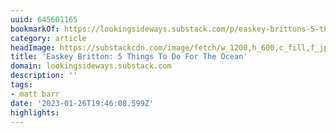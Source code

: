```yaml
---
uuid: 645601165
bookmarkOf: https://lookingsideways.substack.com/p/easkey-brittons-5-things-to-do-for-the-ocean
category: article
headImage: https://substackcdn.com/image/fetch/w_1200,h_600,c_fill,f_jpg,q_auto:good,fl_progressive:steep,g_auto/https%3A%2F%2Fbucketeer-e05bbc84-baa3-437e-9518-adb32be77984.s3.amazonaws.com%2Fpublic%2Fimages%2F576f45c6-58e8-4387-8cec-b50c018812fe_638x634.jpeg
title: 'Easkey Britton: 5 Things To Do For The Ocean'
domain: lookingsideways.substack.com
description: ''
tags:
- matt barr
date: '2023-01-26T19:46:08.599Z'
highlights:
---
```



